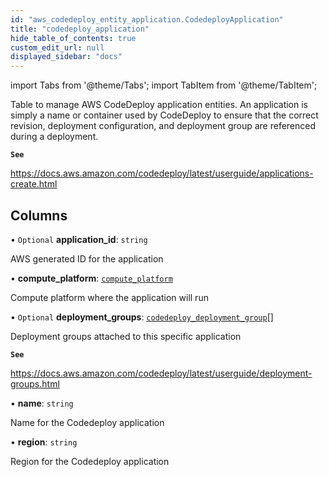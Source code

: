 ```yaml
---
id: "aws_codedeploy_entity_application.CodedeployApplication"
title: "codedeploy_application"
hide_table_of_contents: true
custom_edit_url: null
displayed_sidebar: "docs"
---
```


import Tabs from '@theme/Tabs';
import TabItem from '@theme/TabItem';

Table to manage AWS CodeDeploy application entities. An application is simply a name or container used
by CodeDeploy to ensure that the correct revision, deployment configuration, and deployment group are
referenced during a deployment.

**`See`**

https://docs.aws.amazon.com/codedeploy/latest/userguide/applications-create.html

## Columns

• `Optional` **application\_id**: `string`

AWS generated ID for the application

• **compute\_platform**: [`compute_platform`](../enums/aws_codedeploy_entity_application.ComputePlatform.md)

Compute platform where the application will run

• `Optional` **deployment\_groups**: [`codedeploy_deployment_group`](aws_codedeploy_entity_deploymentGroup.CodedeployDeploymentGroup.md)[]

Deployment groups attached to this specific application

**`See`**

https://docs.aws.amazon.com/codedeploy/latest/userguide/deployment-groups.html

• **name**: `string`

Name for the Codedeploy application

• **region**: `string`

Region for the Codedeploy application
